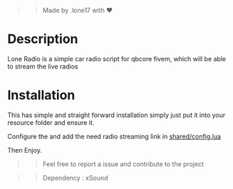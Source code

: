 >> Made by .lone17 with ❤️

# Description

Lone Radio is a simple car radio script for qbcore fivem, which will be able to stream the live radios

# Installation

This has simple and straight forward installation simply just put it into your resource folder and ensure it.

Configure the and add the need radio streaming link in [shared/config.lua](https://github.com/lone17k/Lone_radio/blob/main/shared/config.lua)

Then Enjoy.

>> Feel free to report a issue and contribute to the project

>> Dependency : xSound

